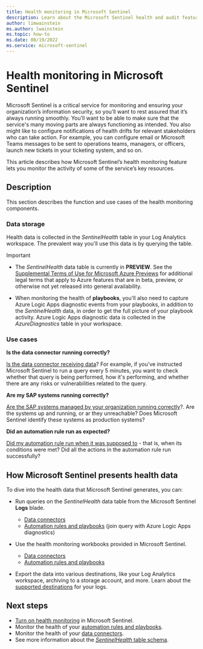 ```yaml
---
title: Health monitoring in Microsoft Sentinel 
description: Learn about the Microsoft Sentinel health and audit feature, which monitors service health drifts and user actions.
author: limwainstein
ms.author: lwainstein
ms.topic: how-to
ms.date: 08/19/2022
ms.service: microsoft-sentinel
---
```


# Health monitoring in Microsoft Sentinel 

Microsoft Sentinel is a critical service for monitoring and ensuring your organization’s information security, so you’ll want to rest assured that it’s always running smoothly. You’ll want to be able to make sure that the service's many moving parts are always functioning as intended. You also might like to configure notifications of health drifts for relevant stakeholders who can take action. For example, you can configure email or Microsoft Teams messages to be sent to operations teams, managers, or officers, launch new tickets in your ticketing system, and so on.

This article describes how Microsoft Sentinel’s health monitoring feature lets you monitor the activity of some of the service’s key resources. 

## Description

This section describes the function and use cases of the health monitoring components.

### Data storage

Health data is collected in the *SentinelHealth* table in your Log Analytics workspace. The prevalent way you'll use this data is by querying the table.

> [!IMPORTANT]
>
> - The *SentinelHealth* data table is currently in **PREVIEW**. See the [Supplemental Terms of Use for Microsoft Azure Previews](https://azure.microsoft.com/support/legal/preview-supplemental-terms/) for additional legal terms that apply to Azure features that are in beta, preview, or otherwise not yet released into general availability.
> 
> - When monitoring the health of **playbooks**, you'll also need to capture Azure Logic Apps diagnostic events from your playbooks, in addition to the *SentinelHealth* data, in order to get the full picture of your playbook activity.  Azure Logic Apps diagnostic data is collected in the *AzureDiagnostics* table in your workspace.

### Use cases

**Is the data connector running correctly?**

[Is the data connector receiving data](./monitor-data-connector-health.md)? For example, if you've instructed Microsoft Sentinel to run a query every 5 minutes, you want to check whether that query is being performed, how it's performing, and whether there are any risks or vulnerabilities related to the query.

**Are my SAP systems running correctly?**

[Are the SAP systems managed by your organization running correctly](monitor-sap-system-health.md)?. Are the systems up and running, or ar they unreachable? Does Microsoft Sentinel identify these systems as production systems?

**Did an automation rule run as expected?**

[Did my automation rule run when it was supposed to](./monitor-automation-health.md) - that is, when its conditions were met? Did all the actions in the automation rule run successfully? 

## How Microsoft Sentinel presents health data

To dive into the health data that Microsoft Sentinel generates, you can:

- Run queries on the *SentinelHealth* data table from the Microsoft Sentinel **Logs** blade.
    - [Data connectors](monitor-data-connector-health.md#run-queries-to-detect-health-drifts)
    - [Automation rules and playbooks](monitor-automation-health.md#get-the-complete-automation-picture) (join query with Azure Logic Apps diagnostics)

- Use the health monitoring workbooks provided in Microsoft Sentinel.
    - [Data connectors](monitor-data-connector-health.md#use-the-health-monitoring-workbook)
    - [Automation rules and playbooks](monitor-automation-health.md#use-the-health-monitoring-workbook)

- Export the data into various destinations, like your Log Analytics workspace, archiving to a storage account, and more. Learn about the [supported destinations](../azure-monitor/essentials/diagnostic-settings.md) for your logs.

## Next steps
- [Turn on health monitoring](enable-monitoring.md) in Microsoft Sentinel.
- Monitor the health of your [automation rules and playbooks](monitor-automation-health.md).
- Monitor the health of your [data connectors](monitor-data-connector-health.md).
- See more information about the [*SentinelHealth* table schema](health-table-reference.md).
